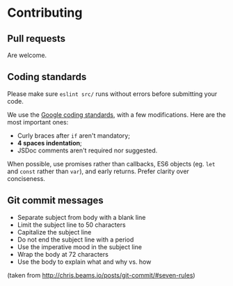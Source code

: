 # Contributing

## Pull requests

Are welcome.

## Coding standards

Please make sure `eslint src/` runs without errors before submitting your code.

We use the [Google coding standards](https://google.github.io/styleguide/javascriptguide.xml), with a few modifications. Here are the most important ones:

 * Curly braces after `if` aren't mandatory;
 * **4 spaces indentation**;
 * JSDoc comments aren't required nor suggested.

When possible, use promises rather than callbacks, ES6 objects (eg. `let` and `const` rather than `var`), and early returns. Prefer clarity over conciseness.

## Git commit messages

* Separate subject from body with a blank line
* Limit the subject line to 50 characters
* Capitalize the subject line
* Do not end the subject line with a period
* Use the imperative mood in the subject line
* Wrap the body at 72 characters
* Use the body to explain what and why vs. how

(taken from http://chris.beams.io/posts/git-commit/#seven-rules)
